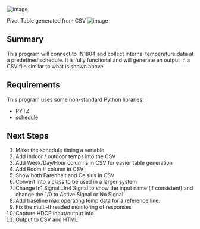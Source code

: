 ![image](https://github.com/user-attachments/assets/389f06e8-ed29-4cb8-9a74-ebdbf8a08bf9)

Pivot Table generated from CSV
![image](https://github.com/user-attachments/assets/c5aaa368-33af-44ae-b0eb-917a15593364)



##  Summary
This program will connect to IN1804 and collect internal temperature data at a predefined schedule.  It is fully functional and will generate an output in a CSV file similar to what is shown above.


## Requirements
This program uses some non-standard Python libraries:
- PYTZ
- schedule


## Next Steps
1. Make the schedule timing a variable
2. Add indoor / outdoor temps into the CSV
3. Add Week/Day/Hour columns in CSV for easier table generation
4. Add Room # column in CSV
5. Show both Farenheit and Celsius in CSV
6. Convert into a class to be used in a larger system
7. Change In1 Signal...In4 Signal to show the input name (if consistent) and change the 1/0 to Active Signal or No Signal.
8. Add baseline max operating temp data for a reference line.
9. Fix the multi-threaded monitoring of responses
10. Capture HDCP input/output info
11. Output to CSV and HTML
